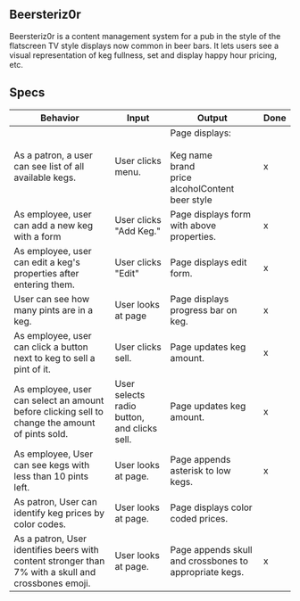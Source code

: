## Beersteriz0r

Beersteriz0r is a content management system for a pub in the style of the flatscreen TV style displays now common in beer bars. It lets users see a visual representation of keg fullness, set and display happy hour pricing, etc.

## Specs

| Behavior | Input | Output | Done |
|-|-|-|-|
| As a patron, a user can see list of all available kegs. | User clicks menu. | Page displays: <br><br> Keg name <br> brand <br> price<br> alcoholContent <br>beer style| x |
| As employee, user can add a new keg with a form | User clicks "Add Keg." |   Page displays form with above properties. | x |
| As employee, user can edit a keg's properties after entering them. | User clicks "Edit" | Page displays edit form. | x |
| User can see how many pints are in a keg. | User looks at page | Page displays progress bar on keg. | x |
| As employee, user can click a button next to keg to sell a pint of it. | User clicks sell.| Page updates keg amount. | x |
| As employee, user can select an amount before clicking sell to change the amount of pints sold. | User selects radio button, and clicks sell. | Page updates keg amount. | x |
| As employee, User can see kegs with less than 10 pints left. | User looks at page. | Page appends asterisk to low kegs. | x |
| As patron, User can identify keg prices by color codes. | User looks at page. | Page displays color coded prices. |  |
| As a patron, User identifies beers with content stronger than 7% with a skull and crossbones emoji. | User looks at page. | Page appends skull and crossbones to appropriate kegs. | x |
